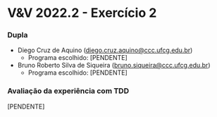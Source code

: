 # V&V 2022.2 - Exercício 2

### Dupla

- Diego Cruz de Aquino (diego.cruz.aquino@ccc.ufcg.edu.br)
  - Programa escolhido: [PENDENTE]
- Bruno Roberto Silva de Siqueira (bruno.siqueira@ccc.ufcg.edu.br)
  - Programa escolhido: [PENDENTE]

### Avaliação da experiência com TDD

[PENDENTE]
